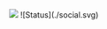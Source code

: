 <img src="http://githubqwersyk.pythonanywhere.com/static/status.svg" width="100">
![Status](./social.svg)
